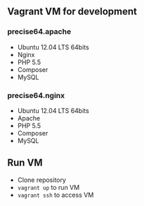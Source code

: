 ## Vagrant VM for development

### precise64.apache

- Ubuntu 12.04 LTS 64bits
- Nginx
- PHP 5.5
- Composer
- MySQL

### precise64.nginx

- Ubuntu 12.04 LTS 64bits
- Apache
- PHP 5.5
- Composer
- MySQL

## Run VM

- Clone repository
- `vagrant up` to run VM
- `vagrant ssh` to access VM
